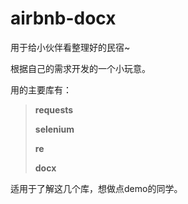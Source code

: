 # airbnb-docx
用于给小伙伴看整理好的民宿~

根据自己的需求开发的一个小玩意。

用的主要库有：

> **requests**
>
> **selenium**
>
> **re**
>
> **docx**

适用于了解这几个库，想做点demo的同学。
